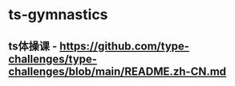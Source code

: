 <!--
 * @Author: Cain
 * @Date: 2023-04-08 21:27:01
 * @LastEditors: Cain
 * @LastEditTime: 2023-04-08 21:28:04
-->
# ts-gymnastics
## ts体操课 - https://github.com/type-challenges/type-challenges/blob/main/README.zh-CN.md
